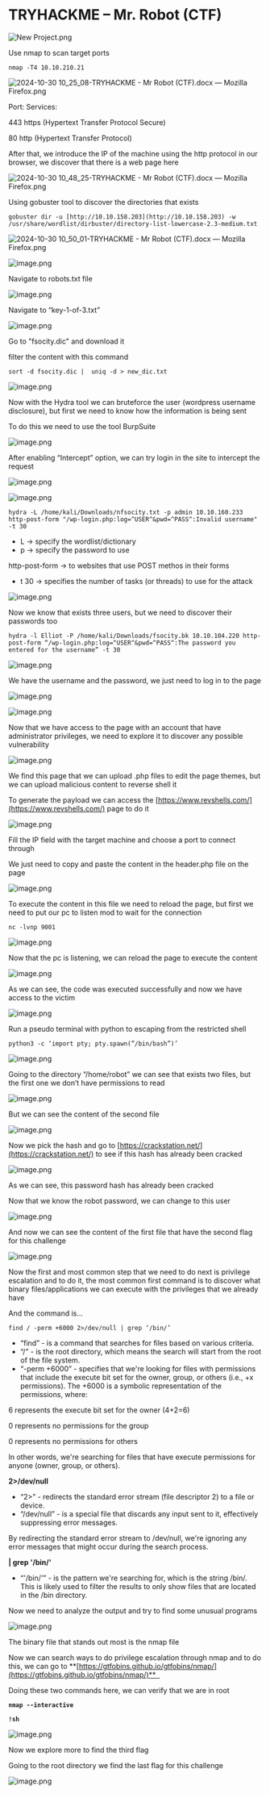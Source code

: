 # TRYHACKME – Mr. Robot (CTF)

![New Project.png](img/New_Project.png)

Use nmap to scan target ports

`nmap -T4 10.10.210.21`

![2024-10-30 10_25_08-TRYHACKME - Mr Robot (CTF).docx — Mozilla Firefox.png](img/2024-10-30_10_25_08-TRYHACKME_-_Mr_Robot_(CTF).docx__Mozilla_Firefox.png)

Port:		Services:

443		https (Hypertext Transfer Protocol Secure)

80		http (Hypertext Transfer Protocol)

After that, we introduce the IP of the machine using the http protocol in our browser, we discover that there is a web page here 

![2024-10-30 10_48_25-TRYHACKME - Mr Robot (CTF).docx — Mozilla Firefox.png](img/2024-10-30_10_48_25-TRYHACKME_-_Mr_Robot_(CTF).docx__Mozilla_Firefox.png)

Using gobuster tool to discover the directories that exists 

`gobuster dir -u [http://10.10.158.203](http://10.10.158.203) -w /usr/share/wordlist/dirbuster/directory-list-lowercase-2.3-medium.txt`

![2024-10-30 10_50_01-TRYHACKME - Mr Robot (CTF).docx — Mozilla Firefox.png](img/2024-10-30_10_50_01-TRYHACKME_-_Mr_Robot_(CTF).docx__Mozilla_Firefox.png)

![image.png](img/image.png)

Navigate to robots.txt file 

![image.png](img/image%201.png)

Navigate to “key-1-of-3.txt”

![image.png](img/image%202.png)

Go to "fsocity.dic" and download it 

filter the content with this command

`sort -d fsocity.dic |  uniq -d > new_dic.txt`

![image.png](img/image%203.png)

Now with the Hydra tool we can bruteforce the user (wordpress username disclosure), but first we need to know how the information is being sent 

To do this we need to use the tool BurpSuite 

![image.png](img/image%204.png)

After enabling “Intercept” option, we can try login in the site to intercept the request 

![image.png](img/image%205.png)

![image.png](img/image%206.png)

`hydra -L /home/kali/Downloads/nfsocity.txt -p admin 10.10.160.233 http-post-form "/wp-login.php:log=^USER^&pwd=^PASS^:Invalid username" -t 30`

- L -> specify the wordlist/dictionary
- p -> specify the password to use

http-post-form -> to websites that use POST methos in their forms

- t 30 -> specifies the number of tasks (or threads) to use for the attack

![image.png](img/image%207.png)

Now we know that exists three users, but we need to discover their passwords too 

`hydra -l Elliot -P /home/kali/Downloads/fsocity.bk 10.10.104.220 http-post-form “/wp-login.php:log=^USER^&pwd=^PASS^:The password you entered for the username” -t 30`

![image.png](img/image%208.png)

We have the username and the password, we just need to log in to the page 

![image.png](img/image%209.png)

![image.png](img/image%2010.png)

Now that we have access to the page with an account that have administrator privileges, we need to explore it to discover any possible vulnerability 

![image.png](img/image%2011.png)

We find this page that we can upload .php files to edit the page themes, but we can upload malicious content to reverse shell it

To generate the payload we can access the [https://www.revshells.com/](https://www.revshells.com/) page to do it

![image.png](img/image%2012.png)

Fill the IP field with the target machine and choose a port to connect through

We just need to copy and paste the content in the header.php file on the page

![image.png](img/image%2013.png)

To execute the content in this file we need to reload the page, but first we need to put our pc to listen mod to wait for the connection 

`nc -lvnp 9001`

![image.png](img/image%2014.png)

Now that the pc is listening, we can reload the page to execute the content 

![image.png](img/image%2015.png)

As we can see, the code was executed successfully and now we have access to the victim 

![image.png](img/image%2016.png)

Run a pseudo terminal with python to escaping from the restricted shell 

`python3 -c ‘import pty; pty.spawn(”/bin/bash”)’`

![image.png](img/image%2017.png)

Going to the directory “/home/robot” we can see that exists two files, but the first one we don’t have permissions to read  

![image.png](img/image%2018.png)

But we can see the content of the second file 

![image.png](img/image%2019.png)

Now we pick the hash and go to [https://crackstation.net/](https://crackstation.net/) to see if this hash has already been cracked 

![image.png](img/image%2020.png)

As we can see, this password hash has already been cracked

Now that we know the robot password, we can change to this user

![image.png](img/image%2021.png)

And now we can see the content of the first file that have the second flag for this challenge  

![image.png](img/image%2022.png)

Now the first and most common step that we need to do next is privilege escalation and to do it, the most common first command is to discover what binary files/applications we can execute with the privileges that we already have

And the command is...

`find / -perm +6000 2>/dev/null | grep ‘/bin/’`

- “find” - is a command that searches for files based on various criteria.
- “/” - is the root directory, which means the search will start from the root of the file system.
- “-perm +6000” - specifies that we're looking for files with permissions that include the execute bit set for the owner, group, or others (i.e., +x permissions). The +6000 is a symbolic representation of the permissions, where:

6 represents the execute bit set for the owner (4+2=6)

0 represents no permissions for the group

0 represents no permissions for others

In other words, we're searching for files that have execute permissions for anyone (owner, group, or others).

**2>/dev/null**

- “2>” - redirects the standard error stream (file descriptor 2) to a file or device.
- “/dev/null” - is a special file that discards any input sent to it, effectively suppressing error messages.

By redirecting the standard error stream to /dev/null, we're ignoring any error messages that might occur during the search process.

**| grep '/bin/'**

- “'/bin/'” - is the pattern we're searching for, which is the string /bin/. This is likely used to filter the results to only show files that are located in the /bin directory.

Now we need to analyze the output and try to find some unusual programs 

![image.png](img/image%2023.png)

The binary file that stands out most is the nmap file 

Now we can search ways to do privilege escalation through nmap and to do this, we can go to **[https://gtfobins.github.io/gtfobins/nmap/](https://gtfobins.github.io/gtfobins/nmap/)**  

Doing these two commands here, we can verify that we are in root

**`nmap --interactive`**

**`!sh`**

![image.png](img/image%2024.png)

Now we explore more to find the third flag

Going to the root directory we find the last flag for this challenge

![image.png](img/image%2025.png)
